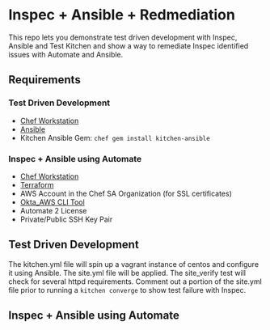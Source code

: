 # Inspec + Ansible + Redmediation
This repo lets you demonstrate test driven development with Inspec, Ansible and Test Kitchen and show a way to remediate Inspec identified issues with Automate and Ansible.

## Requirements
### Test Driven Development
- [Chef Workstation](https://downloads.chef.io)
- [Ansible](https://docs.ansible.com/ansible/latest/installation_guide/intro_installation.html)
- Kitchen Ansible Gem: ```chef gem install kitchen-ansible```
### Inspec + Ansible using Automate
- [Chef Workstation](https://downloads.chef.io)
- [Terraform](https://terraform.io)
- AWS Account in the Chef SA Organization (for SSL certificates)
- [Okta_AWS CLI Tool](https://github.com/chef/okta_aws)
- Automate 2 License
- Private/Public SSH Key Pair

## Test Driven Development
The kitchen.yml file will spin up a vagrant instance of centos and configure it using Ansible. The site.yml file will be applied. The site_verify test will check for several httpd requirements.
Comment out a portion of the site.yml file prior to running a ```kitchen converge``` to show test failure with Inspec.

## Inspec + Ansible using Automate
